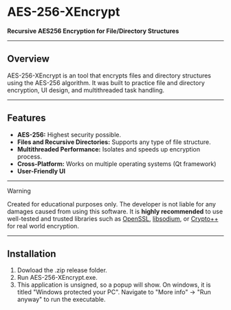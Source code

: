 # AES-256-XEncrypt

**Recursive AES256 Encryption for File/Directory Structures**

---

## Overview

AES-256-XEncrypt is an tool that encrypts files and directory structures using the AES-256 algorithm.
It was built to practice file and directory encryption, UI design, and multithreaded task handling.

---

## Features

- **AES-256:** Highest security possible.
- **Files and Recursive Directories:** Supports any type of file structure.
- **Multithreaded Performance:** Isolates and speeds up encryption process.
- **Cross-Platform:** Works on multiple operating systems (Qt framework)
- **User-Friendly UI**

---

> [!WARNING]  
> Created for educational purposes only. The developer is not liable for any damages caused from using this software. It is **highly recommended** to use well-tested and trusted libraries such as [OpenSSL](https://www.openssl.org), [libsodium](https://libsodium.org), or [Crypto++](https://www.cryptopp.com) for real world encryption.

---

## Installation

1. Dowload the .zip release folder.
2. Run AES-256-XEncrypt.exe.
3. This application is unsigned, so a popup will show. On windows, it is titled "Windows protected your PC". Navigate to "More info" -> "Run anyway" to run the executable.
